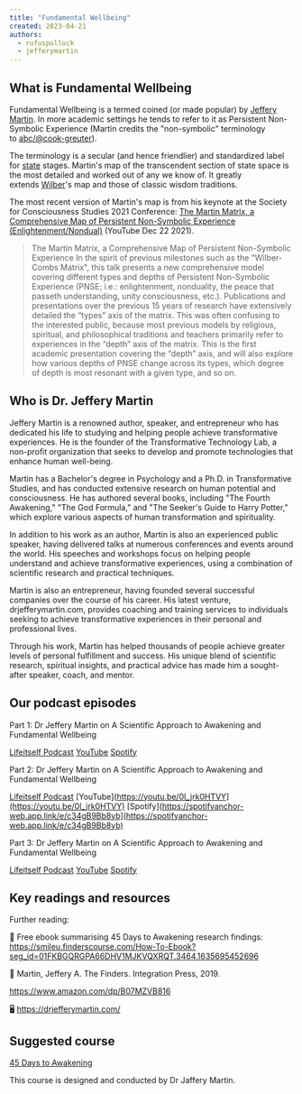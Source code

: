 ```yaml
---
title: "Fundamental Wellbeing"
created: 2023-04-21
authors: 
  - rufuspollock
  - jefferymartin
---
```

## What is Fundamental Wellbeing

Fundamental Wellbeing is a termed coined (or made popular) by [Jeffery Martin](https://lifeitself.org/notes/jeffery-martin). In more academic settings he tends to refer to it as Persistent Non-Symbolic Experience (Martin credits the "non-symbolic" terminology to [abc/@cook-greuter](https://lifeitself.org/abc/@cook-greuter)).

The terminology is a secular (and hence friendlier) and standardized label for [state](https://lifeitself.org/state) stages. Martin's map of the transcendent section of state space is the most detailed and worked out of any we know of. It greatly extends [Wilber](https://lifeitself.org/Wilber)'s map and those of classic wisdom traditions.

The most recent version of Martin's map is from his keynote at the Society for Consciousness Studies 2021 Conference: [The Martin Matrix, a Comprehensive Map of Persistent Non-Symbolic Experience (Enlightenment/Nondual)](https://www.youtube.com/watch?v=aCfeamM07dk) (YouTube Dec 22 2021).

> The Martin Matrix, a Comprehensive Map of Persistent Non-Symbolic Experience In the spirit of previous milestones such as the "Wilber-Combs Matrix", this talk presents a new comprehensive model covering different types and depths of Persistent Non-Symbolic Experience (PNSE; i.e.: enlightenment, nonduality, the peace that passeth understanding, unity consciousness, etc.). Publications and presentations over the previous 15 years of research have extensively detailed the “types” axis of the matrix. This was often confusing to the interested public, because most previous models by religious, spiritual, and philosophical traditions and teachers primarily refer to experiences in the “depth” axis of the matrix. This is the first academic presentation covering the “depth” axis, and will also explore how various depths of PNSE change across its types, which degree of depth is most resonant with a given type, and so on.


## Who is Dr. Jeffery Martin

Jeffery Martin is a renowned author, speaker, and entrepreneur who has dedicated his life to studying and helping people achieve transformative experiences. He is the founder of the Transformative Technology Lab, a non-profit organization that seeks to develop and promote technologies that enhance human well-being.

Martin has a Bachelor's degree in Psychology and a Ph.D. in Transformative Studies, and has conducted extensive research on human potential and consciousness. He has authored several books, including "The Fourth Awakening," "The God Formula," and "The Seeker's Guide to Harry Potter," which explore various aspects of human transformation and spirituality.

In addition to his work as an author, Martin is also an experienced public speaker, having delivered talks at numerous conferences and events around the world. His speeches and workshops focus on helping people understand and achieve transformative experiences, using a combination of scientific research and practical techniques.

Martin is also an entrepreneur, having founded several successful companies over the course of his career. His latest venture, drjefferymartin.com, provides coaching and training services to individuals seeking to achieve transformative experiences in their personal and professional lives.

Through his work, Martin has helped thousands of people achieve greater levels of personal fulfillment and success. His unique blend of scientific research, spiritual insights, and practical advice has made him a sought-after speaker, coach, and mentor.

## Our podcast episodes

Part 1: Dr Jeffery Martin on A Scientific Approach to Awakening and Fundamental Wellbeing

[Lifeitself Podcast](https://lifeitself.org/podcast/a-scientific-approach-to-awakening-and-fundamental-wellbeing-podcast)
[YouTube](https://youtu.be/EmsLdIH8nzU)
[Spotify](https://spotifyanchor-web.app.link/e/atCvzSYLazb)

Part 2: Dr Jeffery Martin on A Scientific Approach to Awakening and Fundamental Wellbeing 

[Lifeitself Podcast](https://lifeitself.org/podcast/a-scientific-approach-to-awakening-and-fundamental-wellbeing-part-2-jeffery-martin)
[YouTube](https://youtu.be/0l_jrk0HTVY](https://youtu.be/0l_jrk0HTVY)
[Spotify](https://spotifyanchor-web.app.link/e/c34gB9Bb8yb](https://spotifyanchor-web.app.link/e/c34gB9Bb8yb)

Part 3: Dr Jeffery Martin on A Scientific Approach to Awakening and Fundamental Wellbeing 

[Lifeitself Podcast]()
[YouTube](https://youtu.be/vDuh7vDgGIg)
[Spotify](https://podcasters.spotify.com/pod/dashboard/episode/e22vp6s)

## Key readings and resources

Further reading:
  
📖 Free ebook summarising 45 Days to Awakening research findings: https://smileu.finderscourse.com/How-To-Ebook?seg_id=01FKBGQRGPA66DHV1MJKVQXRQT.3464.1635695452696

📖 Martin, Jeffery A. The Finders. Integration Press, 2019.

https://www.amazon.com/dp/B07MZVB816

🖥 https://drjefferymartin.com/

## Suggested course 

[45 Days to Awakening](https://45daystoawakening.com/landing-page1594666682471)

This course is designed and conducted by Dr Jaffery Martin. 